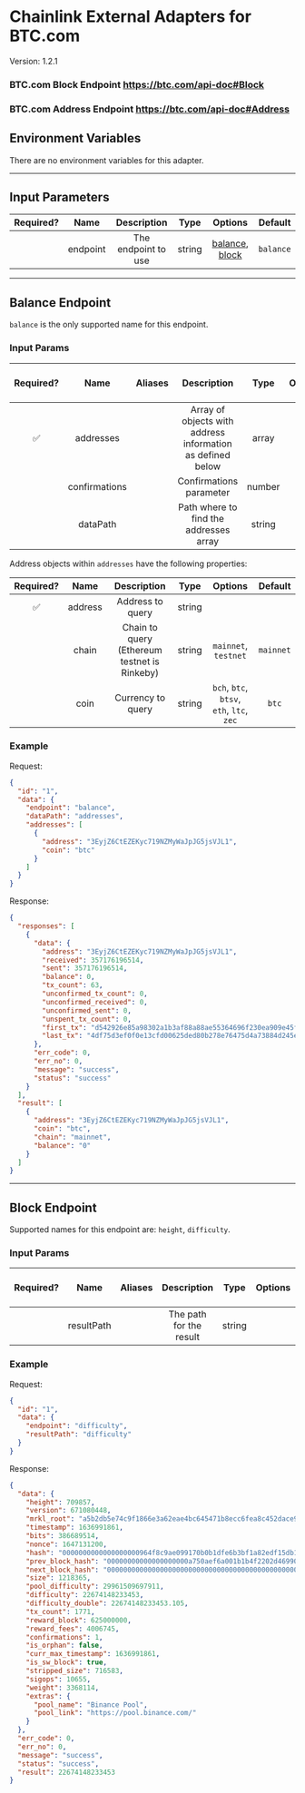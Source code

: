 # Chainlink External Adapters for BTC.com

Version: 1.2.1

### BTC.com Block Endpoint https://btc.com/api-doc#Block

### BTC.com Address Endpoint https://btc.com/api-doc#Address

## Environment Variables

There are no environment variables for this adapter.

---

## Input Parameters

| Required? |   Name   |     Description     |  Type  |                        Options                         |  Default  |
| :-------: | :------: | :-----------------: | :----: | :----------------------------------------------------: | :-------: |
|           | endpoint | The endpoint to use | string | [balance](#balance-endpoint), [block](#block-endpoint) | `balance` |

---

## Balance Endpoint

`balance` is the only supported name for this endpoint.

### Input Params

| Required? |     Name      | Aliases |                        Description                         |  Type  | Options | Default  | Depends On | Not Valid With |
| :-------: | :-----------: | :-----: | :--------------------------------------------------------: | :----: | :-----: | :------: | :--------: | :------------: |
|    ✅     |   addresses   |         | Array of objects with address information as defined below | array  |         |          |            |                |
|           | confirmations |         |                  Confirmations parameter                   | number |         |   `6`    |            |                |
|           |   dataPath    |         |           Path where to find the addresses array           | string |         | `result` |            |                |

Address objects within `addresses` have the following properties:

| Required? |  Name   |                 Description                  |  Type  |                  Options                  |  Default  |
| :-------: | :-----: | :------------------------------------------: | :----: | :---------------------------------------: | :-------: |
|    ✅     | address |               Address to query               | string |                                           |           |
|           |  chain  | Chain to query (Ethereum testnet is Rinkeby) | string |           `mainnet`, `testnet`            | `mainnet` |
|           |  coin   |              Currency to query               | string | `bch`, `btc`, `btsv`, `eth`, `ltc`, `zec` |   `btc`   |

### Example

Request:

```json
{
  "id": "1",
  "data": {
    "endpoint": "balance",
    "dataPath": "addresses",
    "addresses": [
      {
        "address": "3EyjZ6CtEZEKyc719NZMyWaJpJG5jsVJL1",
        "coin": "btc"
      }
    ]
  }
}
```

Response:

```json
{
  "responses": [
    {
      "data": {
        "address": "3EyjZ6CtEZEKyc719NZMyWaJpJG5jsVJL1",
        "received": 357176196514,
        "sent": 357176196514,
        "balance": 0,
        "tx_count": 63,
        "unconfirmed_tx_count": 0,
        "unconfirmed_received": 0,
        "unconfirmed_sent": 0,
        "unspent_tx_count": 0,
        "first_tx": "d542926e85a98302a1b3af88a88ae55364696f230ea909e45fe20ce0fefe33d1",
        "last_tx": "4df75d3ef0f0e13cfd00625ded80b278e76475d4a73884d245edcb42c2814556"
      },
      "err_code": 0,
      "err_no": 0,
      "message": "success",
      "status": "success"
    }
  ],
  "result": [
    {
      "address": "3EyjZ6CtEZEKyc719NZMyWaJpJG5jsVJL1",
      "coin": "btc",
      "chain": "mainnet",
      "balance": "0"
    }
  ]
}
```

---

## Block Endpoint

Supported names for this endpoint are: `height`, `difficulty`.

### Input Params

| Required? |    Name    | Aliases |       Description       |  Type  | Options | Default | Depends On | Not Valid With |
| :-------: | :--------: | :-----: | :---------------------: | :----: | :-----: | :-----: | :--------: | :------------: |
|           | resultPath |         | The path for the result | string |         |         |            |                |

### Example

Request:

```json
{
  "id": "1",
  "data": {
    "endpoint": "difficulty",
    "resultPath": "difficulty"
  }
}
```

Response:

```json
{
  "data": {
    "height": 709857,
    "version": 671080448,
    "mrkl_root": "a5b2db5e74c9f1866e3a62eae4bc645471b8ecc6fea8c452dace91d63e3836b9",
    "timestamp": 1636991861,
    "bits": 386689514,
    "nonce": 1647131200,
    "hash": "0000000000000000000964f8c9ae099170b0b1dfe6b3bf1a82edf15db1d2a847",
    "prev_block_hash": "00000000000000000000a750aef6a001b1b4f2202d46990700412f5fb59bf32f",
    "next_block_hash": "0000000000000000000000000000000000000000000000000000000000000000",
    "size": 1218365,
    "pool_difficulty": 29961509697911,
    "difficulty": 22674148233453,
    "difficulty_double": 22674148233453.105,
    "tx_count": 1771,
    "reward_block": 625000000,
    "reward_fees": 4006745,
    "confirmations": 1,
    "is_orphan": false,
    "curr_max_timestamp": 1636991861,
    "is_sw_block": true,
    "stripped_size": 716583,
    "sigops": 10655,
    "weight": 3368114,
    "extras": {
      "pool_name": "Binance Pool",
      "pool_link": "https://pool.binance.com/"
    }
  },
  "err_code": 0,
  "err_no": 0,
  "message": "success",
  "status": "success",
  "result": 22674148233453
}
```
